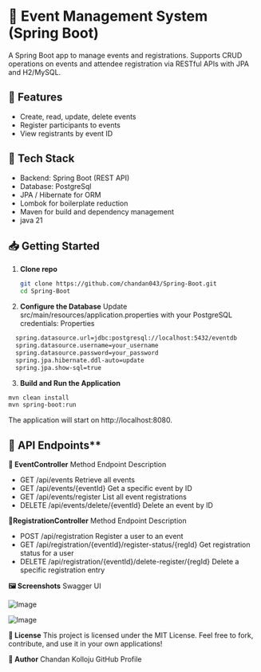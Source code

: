 # 🎫 Event Management System (Spring Boot)

A Spring Boot app to manage events and registrations. Supports CRUD operations on events and attendee registration via RESTful APIs with JPA and H2/MySQL.

## 🚀 Features
- Create, read, update, delete events  
- Register participants to events  
- View registrants by event ID  

## 🧱 Tech Stack
- Backend: Spring Boot (REST API)
- Database: PostgreSql  
- JPA / Hibernate for ORM  
- Lombok for boilerplate reduction  
- Maven for build and dependency management  
- java 21

## 📥 Getting Started

1. **Clone repo**  
   ```bash
   git clone https://github.com/chandan043/Spring-Boot.git
   cd Spring-Boot

2. **Configure the Database**
Update src/main/resources/application.properties with your PostgreSQL credentials:
Properties
```bash
  spring.datasource.url=jdbc:postgresql://localhost:5432/eventdb
  spring.datasource.username=your_username
  spring.datasource.password=your_password
  spring.jpa.hibernate.ddl-auto=update
  spring.jpa.show-sql=true
```

3. **Build and Run the Application**
```bash
mvn clean install
mvn spring-boot:run
```
The application will start on http://localhost:8080.

## 🧪 API Endpoints**

**📘 EventController**
Method	Endpoint	Description
- GET	/api/events	Retrieve all events
- GET	/api/events/{eventId}	Get a specific event by ID
- GET	/api/events/register	List all event registrations
- DELETE	/api/events/delete/{eventId}	Delete an event by ID

**🧍RegistrationController**
Method	Endpoint	Description
- POST	/api/registration	Register a user to an event
- GET	/api/registration/{eventId}/register-status/{regId}	Get registration status for a user
- DELETE	/api/registration/{eventId}/delete-register/{regId}	Delete a specific registration entry

**🖼️ Screenshots**
Swagger UI

![Image](https://github.com/user-attachments/assets/7d19d30a-cfc1-4015-9749-3fd99b197640)

![Image](https://github.com/user-attachments/assets/0b5f0a37-55b2-42b7-9114-9831f22d7b00)

**📄 License**
This project is licensed under the MIT License.
Feel free to fork, contribute, and use it in your own applications!

**👤 Author**
Chandan Kolloju
GitHub Profile


